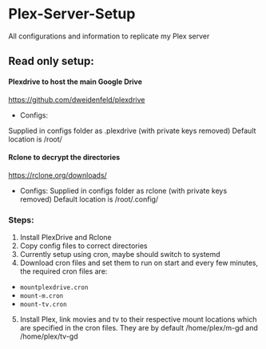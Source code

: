 # Plex-Server-Setup
All configurations and information to replicate my Plex server

## Read only setup:

#### Plexdrive to host the main Google Drive
https://github.com/dweidenfeld/plexdrive

* Configs:

Supplied in configs folder as .plexdrive (with private keys removed)
Default location is /root/

#### Rclone to decrypt the directories
https://rclone.org/downloads/

* Configs:
Supplied in configs folder as rclone (with private keys removed)
Default location is /root/.config/

### Steps:
1. Install PlexDrive and Rclone
2. Copy config files to correct directories
3. Currently setup using cron, maybe should switch to systemd
4. Download cron files and set them to run on start and every few minutes, the required cron files are:    
  * `mountplexdrive.cron`    
  * `mount-m.cron`    
  * `mount-tv.cron`

5. Install Plex, link movies and tv to their respective mount locations which are specified in the cron files. They are by default /home/plex/m-gd and /home/plex/tv-gd